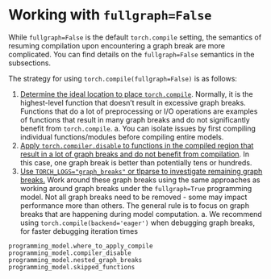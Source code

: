# Working with `fullgraph=False`
While `fullgraph=False` is the default `torch.compile` setting, the semantics of resuming compilation upon encountering a graph break are more complicated.
You can find details on the `fullgraph=False` semantics in the subsections.

The strategy for using `torch.compile(fullgraph=False)` is as follows:

1. [Determine the ideal location to place `torch.compile`](programming_model.where_to_apply_compile). Normally, it is the highest-level function that doesn’t result in excessive graph breaks.
   Functions that do a lot of preprocessing or I/O operations are examples of functions that result in many graph breaks and do not significantly benefit from `torch.compile`.
   a. You can isolate issues by first compiling individual functions/modules before compiling entire models.
2. [Apply `torch.compiler.disable` to functions in the compiled region that result in a lot of graph breaks
   and do not benefit from compilation](programming_model.compiler_disable). In this case, one graph break is better than potentially tens or hundreds.
3. [Use `TORCH_LOGS="graph_breaks"` or tlparse to investigate remaining graph breaks.](programming_model.observability)
   Work around these graph breaks using the same approaches as working around graph breaks under
   the `fullgraph=True` programming model. Not all graph breaks need to be removed - some may
   impact performance more than others. The general rule is to focus on graph breaks that are happening during model computation.
   a. We recommend using `torch.compile(backend='eager')` when debugging graph breaks, for faster debugging iteration times


```{toctree}
programming_model.where_to_apply_compile
programming_model.compiler_disable
programming_model.nested_graph_breaks
programming_model.skipped_functions
```
